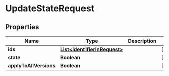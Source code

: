 
# UpdateStateRequest

## Properties
Name | Type | Description | Notes
------------ | ------------- | ------------- | -------------
**ids** | [**List&lt;IdentifierInRequest&gt;**](IdentifierInRequest.md) |  |  [optional]
**state** | **Boolean** |  |  [optional]
**applyToAllVersions** | **Boolean** |  |  [optional]



